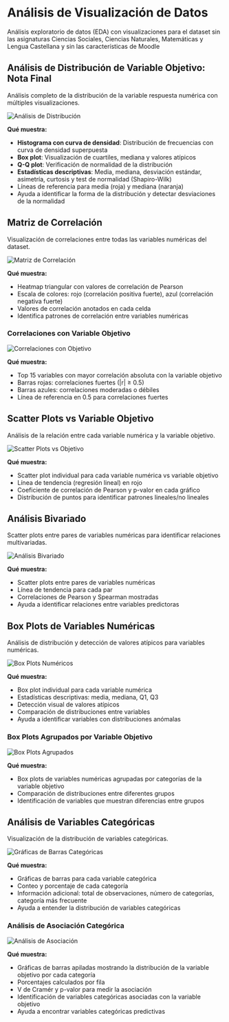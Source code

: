 # Análisis de Visualización de Datos

Análisis exploratorio de datos (EDA) con visualizaciones para el dataset sin las asignaturas Ciencias Sociales, Ciencias Naturales, Matemáticas y Lengua Castellana y sin las características de Moodle

## Análisis de Distribución de Variable Objetivo: Nota Final

Análisis completo de la distribución de la variable respuesta numérica con múltiples visualizaciones.

![Análisis de Distribución](target_distribution_analysis.png)

**Qué muestra:**
- **Histograma con curva de densidad**: Distribución de frecuencias con curva de densidad superpuesta
- **Box plot**: Visualización de cuartiles, mediana y valores atípicos
- **Q-Q plot**: Verificación de normalidad de la distribución
- **Estadísticas descriptivas**: Media, mediana, desviación estándar, asimetría, curtosis y test de normalidad (Shapiro-Wilk)
- Líneas de referencia para media (roja) y mediana (naranja)
- Ayuda a identificar la forma de la distribución y detectar desviaciones de la normalidad

## Matriz de Correlación

Visualización de correlaciones entre todas las variables numéricas del dataset.

![Matriz de Correlación](correlation_matrix.png)

**Qué muestra:**
- Heatmap triangular con valores de correlación de Pearson
- Escala de colores: rojo (correlación positiva fuerte), azul (correlación negativa fuerte)
- Valores de correlación anotados en cada celda
- Identifica patrones de correlación entre variables numéricas

### Correlaciones con Variable Objetivo

![Correlaciones con Objetivo](target_correlations.png)

**Qué muestra:**
- Top 15 variables con mayor correlación absoluta con la variable objetivo
- Barras rojas: correlaciones fuertes (|r| ≥ 0.5)
- Barras azules: correlaciones moderadas o débiles
- Línea de referencia en 0.5 para correlaciones fuertes

## Scatter Plots vs Variable Objetivo

Análisis de la relación entre cada variable numérica y la variable objetivo.

![Scatter Plots vs Objetivo](scatter_plots_vs_target.png)

**Qué muestra:**
- Scatter plot individual para cada variable numérica vs variable objetivo
- Línea de tendencia (regresión lineal) en rojo
- Coeficiente de correlación de Pearson y p-valor en cada gráfico
- Distribución de puntos para identificar patrones lineales/no lineales

## Análisis Bivariado

Scatter plots entre pares de variables numéricas para identificar relaciones multivariadas.

![Análisis Bivariado](bivariate_analysis.png)

**Qué muestra:**
- Scatter plots entre pares de variables numéricas
- Línea de tendencia para cada par
- Correlaciones de Pearson y Spearman mostradas
- Ayuda a identificar relaciones entre variables predictoras

## Box Plots de Variables Numéricas

Análisis de distribución y detección de valores atípicos para variables numéricas.

![Box Plots Numéricos](box_plots_numeric.png)

**Qué muestra:**
- Box plot individual para cada variable numérica
- Estadísticas descriptivas: media, mediana, Q1, Q3
- Detección visual de valores atípicos
- Comparación de distribuciones entre variables
- Ayuda a identificar variables con distribuciones anómalas

### Box Plots Agrupados por Variable Objetivo

![Box Plots Agrupados](box_plots_grouped.png)

**Qué muestra:**
- Box plots de variables numéricas agrupadas por categorías de la variable objetivo
- Comparación de distribuciones entre diferentes grupos
- Identificación de variables que muestran diferencias entre grupos

## Análisis de Variables Categóricas

Visualización de la distribución de variables categóricas.

![Gráficas de Barras Categóricas](categorical_bar_plots.png)

**Qué muestra:**
- Gráficas de barras para cada variable categórica
- Conteo y porcentaje de cada categoría
- Información adicional: total de observaciones, número de categorías, categoría más frecuente
- Ayuda a entender la distribución de variables categóricas

### Análisis de Asociación Categórica

![Análisis de Asociación](categorical_association_analysis.png)

**Qué muestra:**
- Gráficas de barras apiladas mostrando la distribución de la variable objetivo por cada categoría
- Porcentajes calculados por fila
- V de Cramér y p-valor para medir la asociación
- Identificación de variables categóricas asociadas con la variable objetivo
- Ayuda a encontrar variables categóricas predictivas
